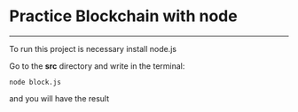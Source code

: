 # Practice Blockchain with node

-----------------------

To run this project is necessary install node.js 

Go to the **src** directory and write in the terminal:

``
node block.js
``

and you will have the result 
